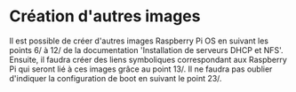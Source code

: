 Création d'autres images
========================

Il est possible de créer d'autres images Raspberry Pi OS en suivant les points 6/ à 12/ de la documentation 'Installation de serveurs DHCP et NFS'.
Ensuite, il faudra créer des liens symboliques correspondant aux Raspberry Pi qui seront lié à ces images grâce au point 13/.
Il ne faudra pas oublier d'indiquer la configuration de boot en suivant le point 23/.
